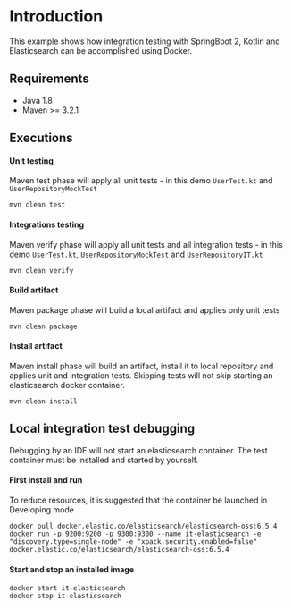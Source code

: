 # Introduction 

This example shows how integration testing with SpringBoot 2, Kotlin and Elasticsearch can be accomplished using Docker.

## Requirements

* Java 1.8
* Maven >= 3.2.1

## Executions

#### Unit testing

Maven test phase will apply all unit tests - in this demo ```UserTest.kt``` and ```UserRepositoryMockTest```

```ssh
mvn clean test
```

#### Integrations testing

Maven verify phase will apply all unit tests and all integration tests - in this demo ```UserTest.kt```, ```UserRepositoryMockTest``` and ```UserRepositoryIT.kt```

```ssh
mvn clean verify
```

#### Build artifact

Maven package phase will build a local artifact and applies only unit tests

```ssh
mvn clean package
```

#### Install artifact

Maven install phase will build an artifact, install it to local repository and applies unit and integration tests. 
Skipping tests will not skip starting an elasticsearch docker container.

```ssh
mvn clean install
```

## Local integration test debugging

Debugging by an IDE will not start an elasticsearch container. The test container must be installed and started by yourself.


#### First install and run

To reduce resources, it is suggested that the container be launched in Developing mode

```ssh
docker pull docker.elastic.co/elasticsearch/elasticsearch-oss:6.5.4
docker run -p 9200:9200 -p 9300:9300 --name it-elasticsearch -e "discovery.type=single-node" -e "xpack.security.enabled=false"  docker.elastic.co/elasticsearch/elasticsearch-oss:6.5.4
```

#### Start and stop an installed image

```ssh
docker start it-elasticsearch
docker stop it-elasticsearch
```